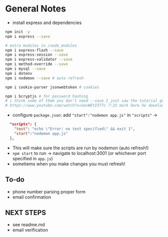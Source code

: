 # General Notes

* install express and dependencies

```bash
npm init -y
npm i express --save

# extra modules in /node_modules
npm i express-flash --save
npm i express-session --save
npm i express-validator --save
npm i method-override --save
npm i mysql --save
npm i dotenv
npm i nodemon --save # auto refresh

npm i cookie-parser jsonwebtoken # cookies

npm i bcryptjs # for password hashing
# i think some of them you don't need --save I just saw the tutorial guy do them
# https://www.youtube.com/watch?v=VavWEtI5T7c 7:25 mark here he downloads stuff
```

* configure `package.json`: add `"start":"nodemon app.js"` in `"scripts"` ->

```json
  "scripts": {
    "test": "echo \"Error: no test specified\" && exit 1",
    "start":"nodemon app.js"
  },
```
* This will make sure the scripts are run by nodemon (auto refresh!)
* `npm start` to run -> navigate to localhost:3001 (or whichever port specified in `app.js`)
* sometiems when you make changes you must refresh!

## To-do
* phone number parsing proper form
* email confirmation

## NEXT STEPS
* see readme.md
* email verification